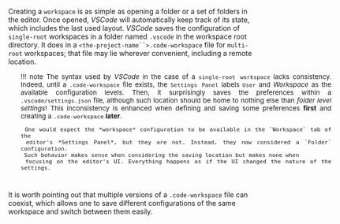 
<!-- markdownlint-disable MD033 MD041 -->
Creating a `workspace` is as simple as opening a folder or a set of folders in the editor. Once
opened, *VSCode* will automatically keep track of its state, which includes the last used layout.
*VSCode* saves the configuration of `single-root` workspaces in a folder named `.vscode` in the
workspace root directory. It does in a `<the-project-name``>.code-workspace` file for `multi-root`
workspaces; that file may lie wherever convenient, including a remote location.

<div style="min-width: 45em; font-size: normal; margin: 0 10% 5ex 5%;">
<div style="font-size: 95%; text-align: justify;">

!!! note
    The syntax used by *VSCode* in the case of a `single-root workspace` lacks consistency. Indeed,
    until a `.code-workspace` file exists, the `Settings Panel` labels `User` and *Workspace* as the
    available configuration levels. Then, it surprisingly saves the preferences within a
    `.vscode/settings.json` file, although such location should be home to nothing else than
    *folder level settings*! This inconsistency is enhanced when defining and saving some
    preferences **first** and creating a `.code-workspace` **later**.

     One would expect the *workspace* configuration to be available in the `Workspace` tab of the
     editor's *Settings Panel*, but they are not. Instead, they now considered a `Folder` configuration.
     Such behavior makes sense when considering the saving location but makes none when
     focusing on the editor's UI. Everything happens as if the UI changed the nature of the settings.

</div>
</div>

It is worth pointing out that multiple versions of a `.code-workspace` file can coexist, which allows
one to save different configurations of the same workspace and switch between them easily.
<!-- markdownlint-enable MD033 MD041 -->
